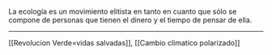 La ecología es un movimiento elitista en tanto en cuanto que sólo se compone de personas que tienen el dinero y el tiempo de pensar de ella. 

---
[[Revolucion Verde=vidas salvadas]], [[Cambio climatico polarizado]] 